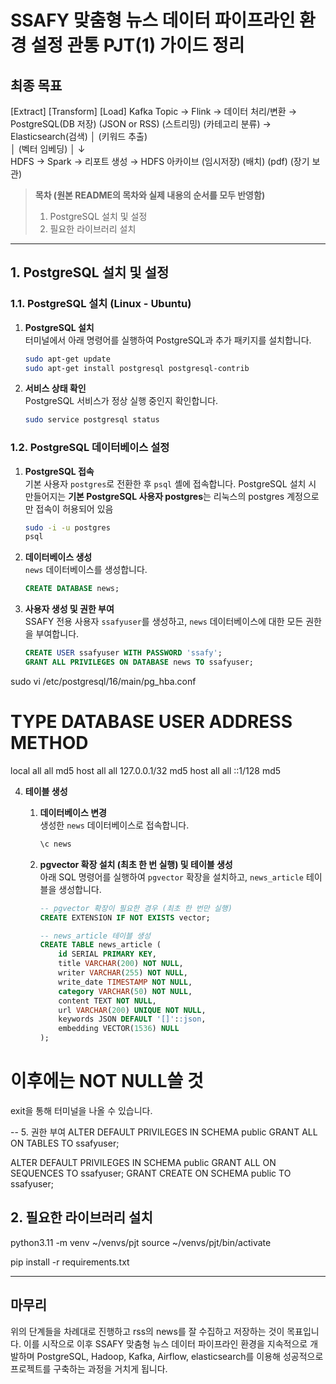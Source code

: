 # SSAFY 맞춤형 뉴스 데이터 파이프라인 환경 설정 관통 PJT(1) 가이드 정리

## 최종 목표
[Extract]                   [Transform]             [Load]
Kafka Topic  →  Flink  →  데이터 처리/변환   →  PostgreSQL(DB 저장)
(JSON or RSS) (스트리밍)  (카테고리 분류)    →  Elasticsearch(검색)
                  │        (키워드 추출)      
                  │        (벡터 임베딩)
                  │
                  ↓            
                HDFS  →  Spark  →  리포트 생성  →  HDFS 아카이브
              (임시저장)  (배치)     (pdf)          (장기 보관)

> **목차 (원본 README의 목차와 실제 내용의 순서를 모두 반영함)**
>
> 1. PostgreSQL 설치 및 설정
> 2. 필요한 라이브러리 설치

---

## 1. PostgreSQL 설치 및 설정

### 1.1. PostgreSQL 설치 (Linux - Ubuntu)

1. **PostgreSQL 설치**  
   터미널에서 아래 명령어를 실행하여 PostgreSQL과 추가 패키지를 설치합니다.

   ```bash
   sudo apt-get update
   sudo apt-get install postgresql postgresql-contrib
   ```

2. **서비스 상태 확인**  
   PostgreSQL 서비스가 정상 실행 중인지 확인합니다.

   ```bash
   sudo service postgresql status
   ```

### 1.2. PostgreSQL 데이터베이스 설정

1. **PostgreSQL 접속**  
   기본 사용자 `postgres`로 전환한 후 `psql` 셸에 접속합니다.
   PostgreSQL 설치 시 만들어지는 **기본 PostgreSQL 사용자 postgres**는 리눅스의 postgres 계정으로만 접속이 허용되어 있음

   ```bash
   sudo -i -u postgres
   psql
   ```

2. **데이터베이스 생성**  
   `news` 데이터베이스를 생성합니다.

   ```sql
   CREATE DATABASE news;
   ```

3. **사용자 생성 및 권한 부여**  
   SSAFY 전용 사용자 `ssafyuser`를 생성하고, `news` 데이터베이스에 대한 모든 권한을 부여합니다.

   ```sql
   CREATE USER ssafyuser WITH PASSWORD 'ssafy';
   GRANT ALL PRIVILEGES ON DATABASE news TO ssafyuser;
   ```

sudo vi /etc/postgresql/16/main/pg_hba.conf

# TYPE  DATABASE        USER            ADDRESS                 METHOD
local   all             all                                     md5
host    all             all             127.0.0.1/32            md5
host    all             all             ::1/128                 md5

4. **테이블 생성**

   1. **데이터베이스 변경**  
      생성한 `news` 데이터베이스로 접속합니다.

      ```bash
      \c news
      ```

   2. **pgvector 확장 설치 (최초 한 번 실행) 및 테이블 생성**  
      아래 SQL 명령어를 실행하여 `pgvector` 확장을 설치하고, `news_article` 테이블을 생성합니다.

      ```sql
      -- pgvector 확장이 필요한 경우 (최초 한 번만 실행)
      CREATE EXTENSION IF NOT EXISTS vector;

      -- news_article 테이블 생성
      CREATE TABLE news_article (
          id SERIAL PRIMARY KEY,
          title VARCHAR(200) NOT NULL,
          writer VARCHAR(255) NOT NULL,
          write_date TIMESTAMP NOT NULL,
          category VARCHAR(50) NOT NULL,
          content TEXT NOT NULL,
          url VARCHAR(200) UNIQUE NOT NULL,
          keywords JSON DEFAULT '[]'::json,
          embedding VECTOR(1536) NULL 
      );
      ```
 # 이후에는 NOT NULL쓸 것
   exit을 통해 터미널을 나올 수 있습니다.


-- 5. 권한 부여
ALTER DEFAULT PRIVILEGES IN SCHEMA public
GRANT ALL ON TABLES TO ssafyuser;

ALTER DEFAULT PRIVILEGES IN SCHEMA public
GRANT ALL ON SEQUENCES TO ssafyuser;
GRANT CREATE ON SCHEMA public TO ssafyuser;



## 2. 필요한 라이브러리 설치
python3.11 -m venv ~/venvs/pjt
source ~/venvs/pjt/bin/activate

pip install -r requirements.txt

---

## 마무리

위의 단계들을 차례대로 진행하고 rss의 news를 잘 수집하고 저장하는 것이 목표입니다. 
이를 시작으로 이후 SSAFY 맞춤형 뉴스 데이터 파이프라인 환경을 지속적으로 개발하며 PostgreSQL, Hadoop, Kafka, Airflow, elasticsearch를 이용해 성공적으로 프로젝트를 구축하는 과정을 거치게 됩니다.